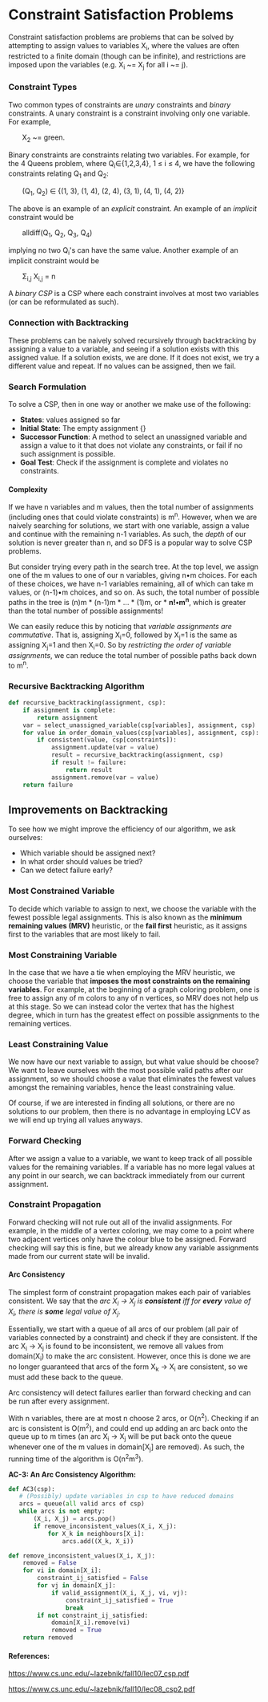 # Constraint Satisfaction Problems

Constraint satisfaction problems are problems that can be solved by attempting to assign values to variables X<sub>i</sub>, where the values are often restricted to a finite domain (though can be infinite), and restrictions are imposed upon the variables (e.g. X<sub>i</sub> ~= X<sub>j</sub> for all i ~= j).


### Constraint Types

Two common types of constraints are _unary_ constraints and _binary_ constraints. A unary constraint is a constraint involving only one variable. For example,

&nbsp;&nbsp;&nbsp;&nbsp;&nbsp;&nbsp;
X<sub>2</sub> ~= green.

Binary constraints are constraints relating two variables. For example, for the 4 Queens problem, where Q<sub>i</sub>∈{1,2,3,4}, 1 ≤ i ≤ 4, we have the following constraints relating Q<sub>1</sub> and Q<sub>2</sub>:

&nbsp;&nbsp;&nbsp;&nbsp;&nbsp;&nbsp;
(Q<sub>1</sub>, Q<sub>2</sub>) ∈ {(1, 3), (1, 4), (2, 4), (3, 1), (4, 1), (4, 2)}

The above is an example of an _explicit_ constraint. An example of an _implicit_ constraint would be

&nbsp;&nbsp;&nbsp;&nbsp;&nbsp;&nbsp;
alldiff(Q<sub>1</sub>, Q<sub>2</sub>, Q<sub>3</sub>, Q<sub>4</sub>)

implying no two Q<sub>i</sub>'s can have the same value. Another example of an implicit constraint would be

&nbsp;&nbsp;&nbsp;&nbsp;&nbsp;&nbsp;
Σ<sub>i,j</sub> X<sub>i,j</sub> = n

A _binary CSP_ is a CSP where each constraint involves at most two variables (or can be reformulated as such).

### Connection with Backtracking

These problems can be naively solved recursively through backtracking by assigning a value to a variable, and seeing if a solution exists with this assigned value. If a solution exists, we are done. If it does not exist, we try a different value and repeat. If no values can be assigned, then we fail.

### Search Formulation

To solve a CSP, then in one way or another we make use of the following:

- **States**: values assigned so far
- **Initial State**: The empty assignment {}
- **Successor Function**: A method to select an unassigned variable and assign a value to it that does not violate any constraints, or fail if no such assignment is possible.
- **Goal Test**: Check if the assignment is complete and violates no constraints.

#### Complexity

If we have n variables and m values, then the total number of assignments (including ones that could violate constraints) is m<sup>n</sup>. However, when we are naively searching for solutions, we start with one variable, assign a value and continue with the remaining n-1 variables. As such, the *depth* of our solution is never greater than n, and so DFS is a popular way to solve CSP problems.

But consider trying every path in the search tree. At the top level, we assign one of the m values to one of our n variables, giving n•m choices. For each of these choices, we have n-1 variables remaining, all of which can take m values, or (n-1)•m choices, and so on. As such, the total number of possible paths in the tree is (n)m * (n-1)m * ... * (1)m, or * **n!•m<sup>n</sup>**, which is greater than the total number of possible assignments!

We can easily reduce this by noticing that *variable assignments are commutative*. That is, assigning X<sub>i</sub>=0, followed by X<sub>j</sub>=1 is the same as assigning X<sub>j</sub>=1 and then X<sub>i</sub>=0. So by *restricting the order of variable assignments*, we can reduce the total number of possible paths back down to m<sup>n</sup>.

### Recursive Backtracking Algorithm

```python
def recursive_backtracking(assignment, csp):
    if assignment is complete:
        return assignment
    var = select_unassigned_variable(csp[variables], assignment, csp)
    for value in order_domain_values(csp[variables], assignment, csp):
        if consistent(value, csp[constraints]):
            assignment.update(var = value)
            result = recursive_backtracking(assignment, csp)
            if result != failure:
                return result
            assignment.remove(var = value)
    return failure
```

## Improvements on Backtracking

To see how we might improve the efficiency of our algorithm, we ask ourselves:

- Which variable should be assigned next?
- In what order should values be tried?
- Can we detect failure early?

### Most Constrained Variable

To decide which variable to assign to next, we choose the variable with the fewest possible legal assignments. This is also known as the **minimum remaining values (MRV)** heuristic, or the **fail first** heuristic, as it assigns first to the variables that are most likely to fail.

### Most Constraining Variable

In the case that we have a tie when employing the MRV heuristic, we choose the variable that **imposes the most constraints on the remaining variables**. For example, at the beginning of a graph coloring problem, one is free to assign any of m colors to any of n vertices, so MRV does not help us at this stage. So we can instead color the vertex that has the highest degree, which in turn has the greatest effect on possible assignments to the remaining vertices.

### Least Constraining Value

We now have our next variable to assign, but what value should be choose? We want to leave ourselves with the most possible valid paths after our assignment, so we should choose a value that eliminates the fewest values amongst the remaining variables, hence the least constraining value.

Of course, if we are interested in finding all solutions, or there are no solutions to our problem, then there is no advantage in employing LCV as we will end up trying all values anyways.

### Forward Checking

After we assign a value to a variable, we want to keep track of all possible values for the remaining variables. If a variable has no more legal values at any point in our search, we can backtrack immediately from our current assignment.

### Constraint Propagation

Forward checking will not  rule out all of the invalid assignments. For example, in the middle of a vertex coloring, we may come to a point where two adjacent vertices only have the colour blue to be assigned. Forward checking will say this is fine, but we already know any variable assignments made from our current state will be invalid.

#### Arc Consistency

The simplest form of constraint propagation makes each pair of variables consistent. We say that the _arc X<sub>i</sub> → X<sub>j</sub> is **consistent** iff for **every** value of X<sub>i</sub>, there is **some** legal value of X<sub>j</sub>_.

Essentially, we start with a queue of all arcs of our problem (all pair of variables connected by a constraint) and check if they are consistent. If the arc X<sub>i</sub> → X<sub>j</sub> is found to be inconsistent, we remove all values from domain(X<sub>i</sub>) to make the arc consistent. However, once this is done we are no longer guaranteed that arcs of the form X<sub>k</sub> → X<sub>i</sub> are consistent, so we must add these back to the queue.

Arc consistency will detect failures earlier than forward checking and can be run after every assignment.

With n variables, there are at most n choose 2 arcs, or O(n<sup>2</sup>). Checking if an arc is consistent is O(m<sup>2</sup>), and could end up adding an arc back onto the queue up to m times (an arc X<sub>i</sub> → X<sub>j</sub> will be put back onto the queue whenever one of the m values in domain[X<sub>j</sub>] are removed). As such, the running time of the algorithm is O(n<sup>2</sup>m<sup>3</sup>).

**AC-3: An Arc Consistency Algorithm:**

```python
def AC3(csp):
   # (Possibly) update variables in csp to have reduced domains
   arcs = queue(all valid arcs of csp)
   while arcs is not empty:
       (X_i, X_j) = arcs.pop()
       if remove_inconsistent_values(X_i, X_j):
           for X_k in neighbours[X_i]:
               arcs.add((X_k, X_i))

def remove_inconsistent_values(X_i, X_j):
    removed = False
    for vi in domain[X_i]:
        constraint_ij_satisfied = False
        for vj in domain[X_j]:
            if valid_assignment(X_i, X_j, vi, vj):
                constraint_ij_satisfied = True
                break
        if not constraint_ij_satisfied:
            domain[X_i].remove(vi)
            removed = True
    return removed
```


#### References:

https://www.cs.unc.edu/~lazebnik/fall10/lec07_csp.pdf

https://www.cs.unc.edu/~lazebnik/fall10/lec08_csp2.pdf
